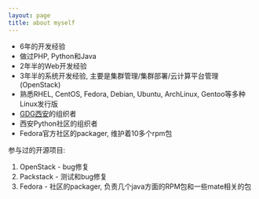 ```yaml
---
layout: page
title: about myself
---
```


* 6年的开发经验
* 做过PHP, Python和Java
* 2年半的Web开发经验
* 3年半的系统开发经验, 主要是集群管理/集群部署/云计算平台管理(OpenStack)
* 熟悉RHEL, CentOS, Fedora, Debian, Ubuntu, ArchLinux, Gentoo等多种Linux发行版
* [GDG西安](http://gdgxian.org/)的组织者
* 西安Python社区的组织者
* Fedora官方社区的packager, 维护着10多个rpm包

参与过的开源项目:

1. OpenStack - bug修复
2. Packstack - 测试和bug修复
3. Fedora - 社区的packager, 负责几个java方面的RPM包和一些mate相关的包
